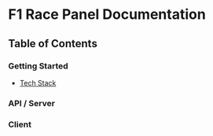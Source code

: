 # F1 Race Panel Documentation

## Table of Contents

### Getting Started
- [Tech Stack](./getting-started/tech.md)

### API / Server

### Client
